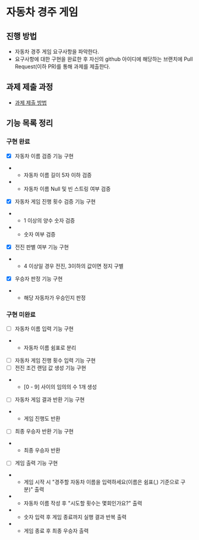 # 자동차 경주 게임
## 진행 방법
* 자동차 경주 게임 요구사항을 파악한다.
* 요구사항에 대한 구현을 완료한 후 자신의 github 아이디에 해당하는 브랜치에 Pull Request(이하 PR)를 통해 과제를 제출한다.

## 과제 제출 과정
* [과제 제출 방법](https://github.com/next-step/nextstep-docs/tree/master/precourse)

## 기능 목록 정리
### 구현 완료
- [X] 자동차 이름 검증 기능 구현
- - 자동차 이름 길이 5자 이하 검증
- - 자동차 이름 Null 및 빈 스트링 여부 검증
- [X] 자동차 게임 진행 횟수 검증 기능 구현
- - 1 이상의 양수 숫자 검증 
- - 숫자 여부 검증
- [X] 전진 판별 여부 기능 구현
- - 4 이상일 경우 전진, 3이하의 값이면 정지 구별
- [X] 우승자 판정 기능 구현
- - 해당 자동차가 우승인지 판정
### 구현 미완료
- [ ] 자동차 이름 입력 기능 구현
- - 자동차 이름 쉼표로 분리
- [ ] 자동차 게임 진행 횟수 입력 기능 구현
- [ ] 전진 조건 랜덤 값 생성 기능 구현
- - [0 - 9] 사이의 임의의 수 1개 생성
- [ ] 자동차 게임 결과 반환 기능 구현
- - 게임 진행도 반환 
- [ ] 최종 우승자 반환 기능 구현
- - 최종 우승자 반환
- [ ] 게임 출력 기능 구현
- - 게임 시작 시 "경주할 자동차 이름을 입력하세요(이름은 쉼표(,) 기준으로 구분)" 출력
- - 자동차 이름 작성 후 "시도할 횟수는 몇회인가요?" 출력
- - 숫자 입력 후 게임 종료까지 실행 결과 반복 출력
- - 게임 종료 후 최종 우승자 출력